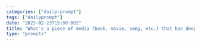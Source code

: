 ```yaml
---
categories: ["daily-prompt"]
tags: ["dailyprompt"]
date: "2025-02-23T15:00:00Z"
title: "What's a piece of media (book, movie, song, etc.) that has deeply impacted your life? How did it change you?"
type: "prompts"
---
```

